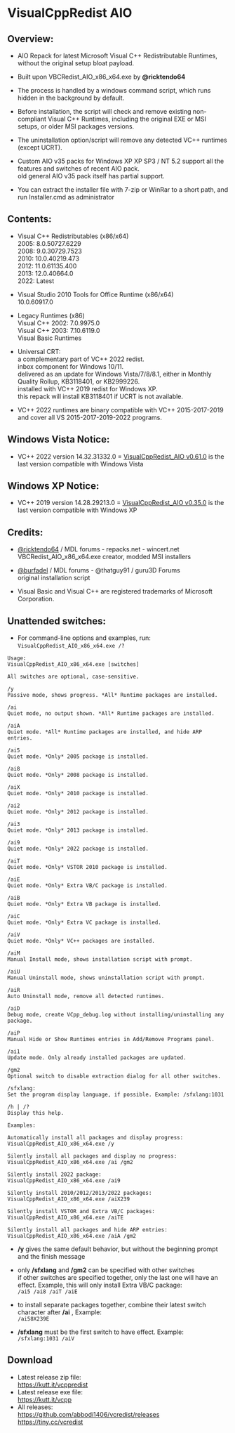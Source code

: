 # VisualCppRedist AIO

## Overview:

- AIO Repack for latest Microsoft Visual C++ Redistributable Runtimes, without the original setup bloat payload.

- Built upon VBCRedist_AIO_x86_x64.exe by **@ricktendo64**

- The process is handled by a windows command script, which runs hidden in the background by default.

- Before installation, the script will check and remove existing non-compliant Visual C++ Runtimes, including the original EXE or MSI setups, or older MSI packages versions.

- The uninstallation option/script will remove any detected VC++ runtimes (except UCRT).

- Custom AIO v35 packs for Windows XP XP SP3 / NT 5.2 support all the features and switches of recent AIO pack.  
old general AIO v35 pack itself has partial support.

- You can extract the installer file with 7-zip or WinRar to a short path, and run Installer.cmd as administrator

## Contents:

- Visual C++ Redistributables (x86/x64)  
2005: 8.0.50727.6229  
2008: 9.0.30729.7523  
2010: 10.0.40219.473  
2012: 11.0.61135.400  
2013: 12.0.40664.0  
2022: Latest

- Visual Studio 2010 Tools for Office Runtime (x86/x64)  
10.0.60917.0

- Legacy Runtimes (x86)  
Visual C++ 2002: 7.0.9975.0  
Visual C++ 2003: 7.10.6119.0  
Visual Basic Runtimes  

- Universal CRT:  
a complementary part of VC++ 2022 redist.  
inbox component for Windows 10/11.  
delivered as an update for Windows Vista/7/8/8.1, either in Monthly Quality Rollup, KB3118401, or KB2999226.  
installed with VC++ 2019 redist for Windows XP.  
this repack will install KB3118401 if UCRT is not available.  

- VC++ 2022 runtimes are binary compatible with VC++ 2015-2017-2019 and cover all VS 2015-2017-2019-2022 programs.

## Windows Vista Notice:

* VC++ 2022 version 14.32.31332.0 = [VisualCppRedist_AIO v0.61.0](https://github.com/abbodi1406/vcredist/releases/tag/v0.61.0) is the last version compatible with Windows Vista

## Windows XP Notice:

* VC++ 2019 version 14.28.29213.0 = [VisualCppRedist_AIO v0.35.0](https://github.com/abbodi1406/vcredist/releases/tag/v0.35.0) is the last version compatible with Windows XP

## Credits:

- [@ricktendo64](https://forums.mydigitallife.net/members/28038/) / MDL forums - repacks.net - wincert.net  
VBCRedist_AIO_x86_x64.exe creator,  modded MSI installers

- [@burfadel](https://forums.mydigitallife.net/members/84828/) / MDL forums - @thatguy91 / guru3D Forums  
original installation script

- Visual Basic and Visual C++ are registered trademarks of Microsoft Corporation.

## Unattended switches:

- For command-line options and examples, run:  
`VisualCppRedist_AIO_x86_x64.exe /?`

```
Usage:  
VisualCppRedist_AIO_x86_x64.exe [switches]

All switches are optional, case-sensitive.

/y  
Passive mode, shows progress. *All* Runtime packages are installed.

/ai  
Quiet mode, no output shown. *All* Runtime packages are installed.

/aiA  
Quiet mode. *All* Runtime packages are installed, and hide ARP entries.

/ai5  
Quiet mode. *Only* 2005 package is installed.

/ai8  
Quiet mode. *Only* 2008 package is installed.

/aiX  
Quiet mode. *Only* 2010 package is installed.

/ai2  
Quiet mode. *Only* 2012 package is installed.

/ai3  
Quiet mode. *Only* 2013 package is installed.

/ai9  
Quiet mode. *Only* 2022 package is installed.

/aiT  
Quiet mode. *Only* VSTOR 2010 package is installed.

/aiE  
Quiet mode. *Only* Extra VB/C package is installed. 
 
/aiB  
Quiet mode. *Only* Extra VB package is installed.

/aiC  
Quiet mode. *Only* Extra VC package is installed.

/aiV  
Quiet mode. *Only* VC++ packages are installed.

/aiM  
Manual Install mode, shows installation script with prompt.

/aiU  
Manual Uninstall mode, shows uninstallation script with prompt.

/aiR  
Auto Uninstall mode, remove all detected runtimes.

/aiD  
Debug mode, create VCpp_debug.log without installing/uninstalling any package.

/aiP  
Manual Hide or Show Runtimes entries in Add/Remove Programs panel.

/ai1  
Update mode. Only already installed packages are updated.

/gm2  
Optional switch to disable extraction dialog for all other switches.

/sfxlang:  
Set the program display language, if possible. Example: /sfxlang:1031

/h | /?  
Display this help.
```
```
Examples:

Automatically install all packages and display progress:  
VisualCppRedist_AIO_x86_x64.exe /y

Silently install all packages and display no progress:  
VisualCppRedist_AIO_x86_x64.exe /ai /gm2

Silently install 2022 package:  
VisualCppRedist_AIO_x86_x64.exe /ai9

Silently install 2010/2012/2013/2022 packages:  
VisualCppRedist_AIO_x86_x64.exe /aiX239

Silently install VSTOR and Extra VB/C packages:  
VisualCppRedist_AIO_x86_x64.exe /aiTE

Silently install all packages and hide ARP entries:  
VisualCppRedist_AIO_x86_x64.exe /aiA /gm2
```

- **/y** gives the same default behavior, but without the beginning prompt and the finish message  

- only **/sfxlang** and **/gm2** can be specified with other switches  
if other switches are specified together, only the last one will have an effect. Example, this will only install Extra VB/C package:  
`/ai5 /ai8 /aiT /aiE`

- to install separate packages together, combine their latest switch character after **/ai** , Example:  
`/ai58X239E`

- **/sfxlang** must be the first switch to have effect. Example:  
`/sfxlang:1031 /aiV`

## Download

- Latest release zip file:  
https://kutt.it/vcppredist
- Latest release exe file:  
https://kutt.it/vcpp
- All releases:  
https://github.com/abbodi1406/vcredist/releases  
https://tiny.cc/vcredist
